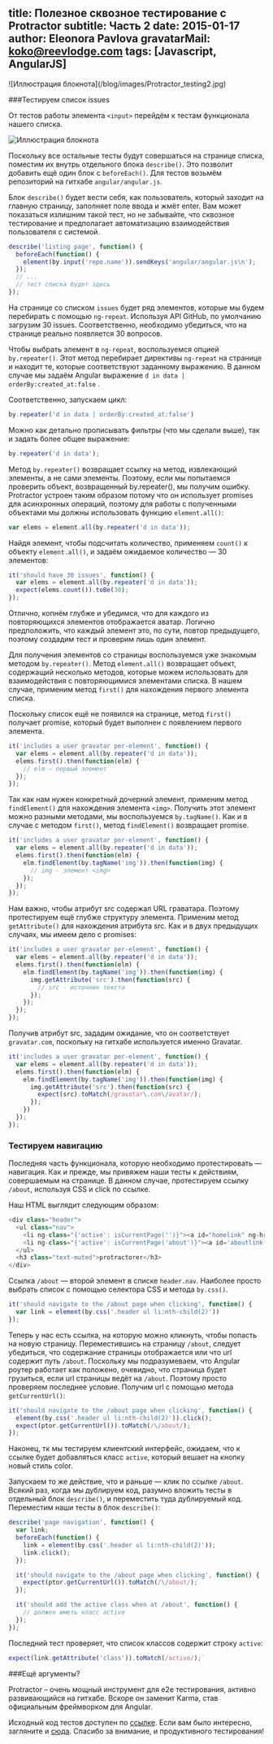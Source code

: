 title: Полезное сквозное тестирование с Protractor
subtitle: Часть 2
date: 2015-01-17
author: Eleonora Pavlova
gravatarMail: koko@reevlodge.com
tags: [Javascript, AngularJS]
---

<div class="text-center">
![Иллюстрация блокнота](/blog/images/Protractor_testing2.jpg)
</div>

###Тестируем список issues

От тестов работы элемента `<input>` перейдём к тестам функционала нашего списка.

<!-- more -->

![Иллюстрация блокнота](/blog/images/listing.png)

Поскольку все остальные тесты будут совершаться на странице списка, поместим их внутрь отдельного блока `describe()`. Это позволит добавить ещё один блок с `beforeEach()`. Для тестов возьмём репозиторий на гитхабе `angular/angular.js`.



Блок `describe()` будет вести себя, как пользователь, который заходит на главную страницу, заполняет поле ввода и жмёт enter. Вам может показаться излишним такой тест, но не забывайте, что сквозное тестирование и предполагает автоматизацию взаимодействия пользователя с системой.

```js
describe('listing page', function() {
  beforeEach(function() {
    element(by.input('repo.name')).sendKeys('angular/angular.js\n');
  });
  // ...
  // тест списка будет здесь
});
```

На странице со списком `issues` будет ряд элементов, которые мы будем перебирать с помощью `ng-repeat`. Используя API GitHub, по умолчанию загрузим 30 issues. Соответственно, необходимо убедиться, что на странице реально появляется 30 вопросов.

Чтобы выбрать элемент в `ng-repeat`, воспользуемся опцией  `by.repeater()`. Этот метод перебирает директивы `ng-repeat` на странице и находит те, которые соответствуют заданному выражению. В данном случае мы задаём Angular выражение `d in data | orderBy:created_at:false` . 

Соответственно, запускаем цикл:

```js
by.repeater('d in data | orderBy:created_at:false')
```

Можно как детально прописывать фильтры (что мы сделали выше), так и задать более общее выражение:

```js
by.repeater('d in data');
```

Метод `by.repeater()` возвращает ссылку на метод, извлекающий элементы, а не сами элементы. Поэтому, если мы попытаемся проверить объект, возвращенный by.repeater(), мы получим ошибку. Protractor устроен таким образом потому что он использует promises для асинхронных операций, поэтому для работы с полученными объектами мы должны использовать функцию `element.all()`:

```js
var elems = element.all(by.repeater('d in data'));
```

Найдя элемент, чтобы подсчитать количество, применяем `count()` к объекту `element.all()`, и задаём ожидаемое количество — 30 элементов:

```js
it('should have 30 issues', function() {
  var elems = element.all(by.repeater('d in data'));
  expect(elems.count()).toBe(30);
});
```

Отлично, копнём глубже и убедимся, что для каждого из повторяющихся элементов отображается аватар. Логично предположить, что каждый элемент это, по сути, повтор предыдущего, поэтому создадим тест и проверим лишь один элемент.

Для получения элементов со страницы воспользуемся уже знакомым методом `by.repeater()`. Метод `element.all()` возвращает объект, содержащий несколько методов, которые  можем использовать для взаимодействия с повторяющимися элементами списка. В нашем случае, применим метод `first()` для нахождения первого элемента списка. 

Поскольку список ещё не появился на странице, метод `first()` получает promise, который будет выполнен с появлением первого элемента. 

```js
it('includes a user gravatar per-element', function() {
  var elems = element.all(by.repeater('d in data'));
  elems.first().then(function(elm) {
    // elm – первый элемент
  });
});
```

Так как нам нужен конкретный дочерний элемент, применим метод `findElement()` для нахождения элемента `<img>`. Получить этот элемент можно разными методами, мы воспользуемся `by.tagName()`.  Как и в случае с методом `first()`, метод `findElement()` возвращает promise. 

```js
it('includes a user gravatar per-element', function() {
  var elems = element.all(by.repeater('d in data'));
  elems.first().then(function(elm) {
    elm.findElement(by.tagName('img')).then(function(img) {
      // img - элемент <img> 
    });
  });
});
```

Нам важно, чтобы атрибут src содержал URL граватара. Поэтому протестируем ещё глубже структуру элемента. Применим метод `getAttribute()` для нахождения атрибута src. Как и в двух предыдущих случаях, мы имеем дело с promises:

```js
it('includes a user gravatar per-element', function() {
  var elems = element.all(by.repeater('d in data'));
  elems.first().then(function(elm) {
    elm.findElement(by.tagName('img')).then(function(img) {
      img.getAttribute('src').then(function(src) {
        // src - источник текста
      });
    });
  });
});
```

Получив атрибут src, зададим ожидание, что он соответствует `gravatar.com`, поскольку на гитхабе используется именно Gravatar.  
```js
it('includes a user gravatar per-element', function() {
  var elems = element.all(by.repeater('d in data'));
  elems.first().then(function(elm) {
    elm.findElement(by.tagName('img')).then(function(img) {
      img.getAttribute('src').then(function(src) {
        expect(src).toMatch(/gravatar\.com\/avatar/);
      });
    })
  });
});
```

### Тестируем навигацию

Последняя часть функционала, которую необходимо протестировать — навигация. Как и прежде, мы привяжем наши тесты к действиям, совершаемым на странице. В данном случае, протестируем ссылку `/about`, используя CSS и click по ссылке.

Наш HTML выглядит следующим образом:

```js
<div class="header">
  <ul class="nav">
    <li ng-class="{'active': isCurrentPage('')}"><a id="homelink" ng-href="#">Home</a></li>
    <li ng-class="{'active': isCurrentPage('about')}"><a id='aboutlink' ng-href="#/about">About</a></li>
  </ul>
  <h3 class="text-muted">protractorer</h3>
</div>
```

Ссылка `/about` — второй элемент в списке `header.nav`. Наиболее просто выбрать список с помощью селектора CSS и метода `by.css()`. 

```js
it('should navigate to the /about page when clicking', function() {
  var link = element(by.css('.header ul li:nth-child(2)'))
});
```

Теперь у нас есть ссылка, на которую можно кликнуть, чтобы попасть на новую страницу. Переместившись на страницу `/about`, следует убедиться, что содержание страницы отображается или что url содержит путь `/about`. Поскольку мы подразумеваем, что Angular роутер работает как положено, очевидно, что страница будет грузиться, если url страницы ведёт на `/about`. Поэтому просто проверяем последнее условие. Получим url с помощью метода `getCurrentUrl()`:

```js
it('should navigate to the /about page when clicking', function() {
  element(by.css('.header ul li:nth-child(2)')).click();
  expect(ptor.getCurrentUrl()).toMatch(/\/about/);
});
```

Наконец, тк мы тестируем клиентский интерфейс, ожидаем, что к ссылке будет добавляться класс `active`, который вешает на кнопку новый стиль color.

Запускаем то же действие, что и раньше — клик по ссылке `/about`. Всякий раз, когда мы дублируем код, разумно вложить тесты в отдельный блок `describe()`, и переместить туда дублируемый код. Переместим наши тесты в блок `describe()`:

```js
describe('page navigation', function() {
  var link;
  beforeEach(function() {
    link = element(by.css('.header ul li:nth-child(2)'));
    link.click();
  });

  it('should navigate to the /about page when clicking', function() {
    expect(ptor.getCurrentUrl()).toMatch(/\/about/);
  });

  it('should add the active class when at /about', function() {
    // должен иметь класс active
  });
});
```

Последний тест проверяет, что список классов содержит строку `active`:

```js
expect(link.getAttribute('class')).toMatch(/active/);`
```

###Ещё аргументы?

Protractor – очень мощный инструмент для e2e тестирования, активно развивающийся на гитхабе. Вскоре он заменит Karma, став официальным фреймворком для Angular. 

Исходный код тестов доступен по [ссылке](http://j.mp/1m4xdma). 
Если вам было интересно, загляните и [сюда](ng-book.com). 
Спасибо за внимание, и продуктивного тестирования! 








